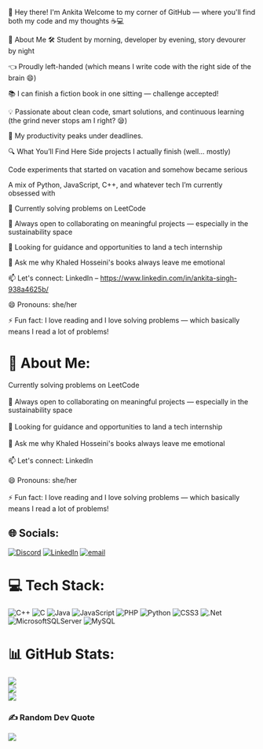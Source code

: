 
👋 Hey there! I'm Ankita
Welcome to my corner of GitHub — where you'll find both my code and my thoughts ☕💻

🧠 About Me
🛠️ Student by morning, developer by evening, story devourer by night

👈 Proudly left-handed (which means I write code with the right side of the brain 😄)

📚 I can finish a fiction book in one sitting — challenge accepted!

💡 Passionate about clean code, smart solutions, and continuous learning (the grind never stops am I right? 😪)

🎯 My productivity peaks under deadlines.

🔍 What You’ll Find Here
Side projects I actually finish (well… mostly)

Code experiments that started on vacation and somehow became serious

A mix of Python, JavaScript, C++, and whatever tech I’m currently obsessed with

🔭 Currently solving problems on LeetCode

👯 Always open to collaborating on meaningful projects — especially in the sustainability space

🤝 Looking for guidance and opportunities to land a tech internship

💬 Ask me why Khaled Hosseini's books always leave me emotional

📫 Let's connect: LinkedIn – https://www.linkedin.com/in/ankita-singh-938a4625b/

😄 Pronouns: she/her

⚡ Fun fact: I love reading and I love solving problems — which basically means I read a lot of problems!


# 💫 About Me:
 Currently solving problems on LeetCode<br><br>👯 Always open to collaborating on meaningful projects — especially in the sustainability space<br><br>🤝 Looking for guidance and opportunities to land a tech internship<br><br>💬 Ask me why Khaled Hosseini's books always leave me emotional<br><br>📫 Let's connect: LinkedIn <br><br>😄 Pronouns: she/her<br><br>⚡ Fun fact: I love reading and I love solving problems — which basically means I read a lot of problems!


## 🌐 Socials:
[![Discord](https://img.shields.io/badge/Discord-%237289DA.svg?logo=discord&logoColor=white)](https://discord.gg/clawsandquips) [![LinkedIn](https://img.shields.io/badge/LinkedIn-%230077B5.svg?logo=linkedin&logoColor=white)](https://linkedin.com/in/https://www.linkedin.com/in/ankita-singh-938a4625b) [![email](https://img.shields.io/badge/Email-D14836?logo=gmail&logoColor=white)](mailto:as10090174@gmail.com) 

# 💻 Tech Stack:
![C++](https://img.shields.io/badge/c++-%2300599C.svg?style=for-the-badge&logo=c%2B%2B&logoColor=white) ![C](https://img.shields.io/badge/c-%2300599C.svg?style=for-the-badge&logo=c&logoColor=white) ![Java](https://img.shields.io/badge/java-%23ED8B00.svg?style=for-the-badge&logo=openjdk&logoColor=white) ![JavaScript](https://img.shields.io/badge/javascript-%23323330.svg?style=for-the-badge&logo=javascript&logoColor=%23F7DF1E) ![PHP](https://img.shields.io/badge/php-%23777BB4.svg?style=for-the-badge&logo=php&logoColor=white) ![Python](https://img.shields.io/badge/python-3670A0?style=for-the-badge&logo=python&logoColor=ffdd54) ![CSS3](https://img.shields.io/badge/css3-%231572B6.svg?style=for-the-badge&logo=css3&logoColor=white) ![.Net](https://img.shields.io/badge/.NET-5C2D91?style=for-the-badge&logo=.net&logoColor=white) ![MicrosoftSQLServer](https://img.shields.io/badge/Microsoft%20SQL%20Server-CC2927?style=for-the-badge&logo=microsoft%20sql%20server&logoColor=white) ![MySQL](https://img.shields.io/badge/mysql-4479A1.svg?style=for-the-badge&logo=mysql&logoColor=white)
# 📊 GitHub Stats:
![](https://github-readme-stats.vercel.app/api?username=AnkitaS99&theme=rose&hide_border=false&include_all_commits=true&count_private=true)<br/>
![](https://nirzak-streak-stats.vercel.app/?user=AnkitaS99&theme=rose&hide_border=false)<br/>
![](https://github-readme-stats.vercel.app/api/top-langs/?username=AnkitaS99&theme=rose&hide_border=false&include_all_commits=true&count_private=true&layout=compact)

### ✍️ Random Dev Quote
![](https://quotes-github-readme.vercel.app/api?type=horizontal&theme=radical)

<!-- Proudly created with GPRM ( https://gprm.itsvg.in ) -->
